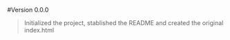 #Version 0.0.0

> Initialized the project, stablished the README and created the original index.html

